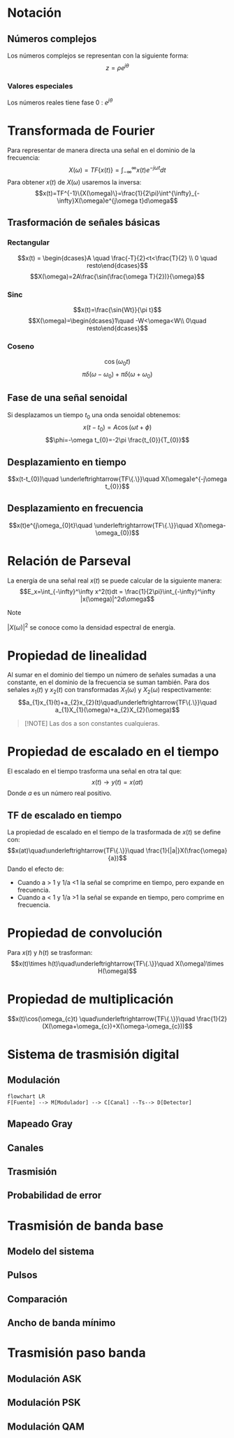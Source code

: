 # Notación
## Números complejos
Los números complejos se representan con la siguiente forma:
$$z = \rho e^{j\theta}$$
### Valores especiales
Los números reales tiene fase 0 : $e^{j\theta}$
# Transformada de Fourier
Para representar de manera directa una señal en el dominio de la frecuencia:
$$X(\omega)=TF\{x(t)\}=\int^{\infty}_{-\infty}x(t)e^{-j\omega t}dt$$
Para obtener $x(t)$ de $X(\omega)$ usaremos la inversa:
$$x(t)=TF^{-1}\{X(\omega)\}=\frac{1}{2\pi}\int^{\infty}_{-\infty}X(\omega)e^{j\omega t}d\omega$$
## Trasformación de señales básicas
### Rectangular
$$x(t) = \begin{dcases}A \quad \frac{-T}{2}<t<\frac{T}{2} \\ 0 \quad resto\end{dcases}$$
$$X(\omega)=2A\frac{\sin(\frac{\omega T}{2})}{\omega}$$
### Sinc
$$x(t)=\frac{\sin{Wt}}{\pi t}$$
$$X(\omega)=\begin{dcases}1\quad -W<\omega<W\\ 0\quad resto\end{dcases}$$
### Coseno
$$\cos(\omega_{0}t)$$
$$\pi\delta(\omega-\omega_0)+\pi\delta(\omega+\omega_0)$$
## Fase de una señal senoidal
Si desplazamos un tiempo $t_{0}$ una onda senoidal obtenemos:
$$x(t-t_{0})=A\cos(\omega t +\phi)$$
$$\phi=-\omega t_{0}=-2\pi \frac{t_{0}}{T_{0}}$$
## Desplazamiento en tiempo
$$x(t-t_{0})\quad \underleftrightarrow{TF\{.\}}\quad X(\omega)e^{-j\omega t_{0}}$$
## Desplazamiento en frecuencia
$$x(t)e^{j\omega_{0}t}\quad \underleftrightarrow{TF\{.\}}\quad X(\omega-\omega_{0})$$
# Relación de Parseval
La energía de una señal real $x(t)$ se puede calcular de la siguiente manera:
$$E_x=\int_{-\infty}^\infty x^2(t)dt =  \frac{1}{2\pi}\int_{-\infty}^\infty |x(\omega)|^2d\omega$$
>[!NOTE] 
>$|X(\omega)|^{2}$ se conoce como la densidad espectral de energía.
# Propiedad de linealidad
Al sumar en el dominio del tiempo un número de señales sumadas a una constante, en el dominio de la frecuencia se suman también.
Para dos señales $x_{1}(t)$ y $x_{2}(t)$ con transformadas $X_{1}(\omega)$ y $X_{2}(\omega)$ respectivamente:
$$a_{1}x_{1}(t)+a_{2}x_{2}(t)\quad\underleftrightarrow{TF\{.\}}\quad a_{1}X_{1}(\omega)+a_{2}X_{2}(\omega)$$
>[!NOTE] Las dos a son constantes cualquieras.
# Propiedad de escalado en el tiempo
El escalado en el tiempo trasforma una señal en otra tal que:
$$x(t)\rightarrow y(t)=x(at)$$
Donde $a$ es un número real positivo.
## TF de escalado en tiempo
La propiedad de escalado en el tiempo de la trasformada de $x(t)$ se define con:
$$x(at)\quad\underleftrightarrow{TF\{.\}}\quad \frac{1}{|a|}X(\frac{\omega}{a})$$
Dando el efecto de:
-  Cuando a > 1 y 1/a <1 la señal se comprime en tiempo, pero expande en frecuencia.
-  Cuando a < 1 y 1/a >1 la señal se expande en tiempo, pero comprime en frecuencia.
# Propiedad de convolución
Para $x(t)$ y $h(t)$ se trasforman:
$$x(t)\times h(t)\quad\underleftrightarrow{TF\{.\}}\quad X(\omega)\times H(\omega)$$
# Propiedad de multiplicación
$$x(t)\cos(\omega_{c}t) \quad\underleftrightarrow{TF\{.\}}\quad \frac{1}{2}(X(\omega+\omega_{c})+X(\omega-\omega_{c}))$$
# Sistema de trasmisión digital
## Modulación
```mermaid
flowchart LR
F[Fuente] --> M[Modulador] --> C[Canal] --Ts--> D[Detector]
```
## Mapeado Gray
## Canales
## Trasmisión
## Probabilidad de error
# Trasmisión de banda base
## Modelo del sistema
## Pulsos
## Comparación
## Ancho de banda mínimo
# Trasmisión paso banda
## Modulación ASK
## Modulación PSK
## Modulación QAM
